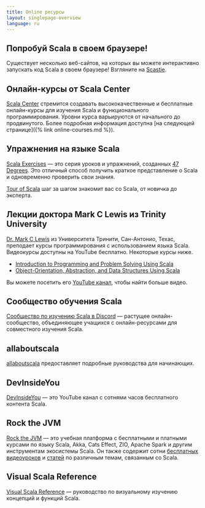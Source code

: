 ```yaml
---
title: Online ресурсы
layout: singlepage-overview
language: ru
---
```


## Попробуй Scala в своем браузере!

Существует несколько веб-сайтов, на которых вы можете интерактивно запускать код Scala в своем браузере!
Взгляните на [Scastie](https://scastie.scala-lang.org/).

## Онлайн-курсы от Scala Center

[Scala Center](https://scala.epfl.ch) стремится создавать высококачественные и бесплатные онлайн-курсы
для изучения Scala и функционального программирования.
Уровни курса варьируются от начального до продвинутого.
Более подробная информация доступна [на следующей странице]({% link online-courses.md %}).

## Упражнения на языке Scala

[Scala Exercises](https://www.scala-exercises.org/) — это серия уроков и упражнений, созданных [47 Degrees](https://www.47deg.com/).
Это отличный способ получить краткое представление о Scala и одновременно проверить свои знания.

[Tour of Scala](https://tourofscala.com) шаг за шагом знакомит вас со Scala, от новичка до эксперта.

## Лекции доктора Mark C Lewis из Trinity University

[Dr. Mark C Lewis](https://www.cs.trinity.edu/~mlewis/) из Университета Тринити, Сан-Антонио, Техас,
преподает курсы программирования с использованием языка Scala.
Видеокурсы доступны на YouTube бесплатно. Некоторые курсы ниже.

- [Introduction to Programming and Problem Solving Using Scala](https://www.youtube.com/playlist?list=PLLMXbkbDbVt9MIJ9DV4ps-_trOzWtphYO)
- [Object-Orientation, Abstraction, and Data Structures Using Scala](https://www.youtube.com/playlist?list=PLLMXbkbDbVt8JLumqKj-3BlHmEXPIfR42)

Вы можете посетить его [YouTube канал](https://www.youtube.com/user/DrMarkCLewis/featured),
чтобы найти больше видео.

## Сообщество обучения Scala

[Сообщество по изучению Scala в Discord](http://sca.la/learning-community) — растущее онлайн-сообщество,
объединяющее учащихся с онлайн-ресурсами для совместного изучения Scala.

## allaboutscala

[allaboutscala](https://allaboutscala.com/) предоставляет подробные руководства для начинающих.

## DevInsideYou

[DevInsideYou](https://youtube.com/devinsideyou) — это YouTube канал с сотнями часов бесплатного контента Scala.

## Rock the JVM

[Rock the JVM](https://rockthejvm.com) — это учебная платформа с бесплатными и платными курсами
по языку Scala, Akka, Cats Effect, ZIO, Apache Spark и другим инструментам экосистемы Scala.
Он также содержит сотни [бесплатных видеоуроков](https://youtube.com/rockthejvm)
и [статей](https://blog.rockthejvm.com) по различным темам, связанным со Scala.

## Visual Scala Reference

[Visual Scala Reference](https://superruzafa.github.io/visual-scala-reference/) — руководство по визуальному изучению концепций и функций Scala.
